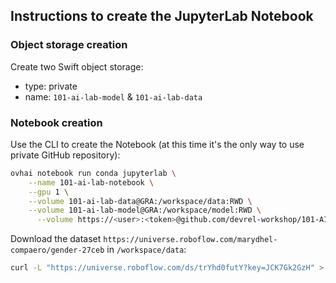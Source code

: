 ## Instructions to create the JupyterLab Notebook

### Object storage creation

Create two Swift object storage: 
  - type: private
  - name: `101-ai-lab-model` & `101-ai-lab-data`

### Notebook creation

Use the CLI to create the Notebook (at this time it's the only way to use private GitHub repository):
```bash
ovhai notebook run conda jupyterlab \
    --name 101-ai-lab-notebook \
    --gpu 1 \
    --volume 101-ai-lab-data@GRA:/workspace/data:RWD \
    --volume 101-ai-lab-model@GRA:/workspace/model:RWD \
	  --volume https://<user>:<token>@github.com/devrel-workshop/101-AI-and-py.git:/workspace/101-ai-lab-sources:RWD
```

Download the dataset `https://universe.roboflow.com/marydhel-compaero/gender-27ceb` in `/workspace/data`:
```bash
curl -L "https://universe.roboflow.com/ds/trYhd0futY?key=JCK7Gk2GzH" > roboflow.zip; unzip roboflow.zip; rm roboflow.zip
```